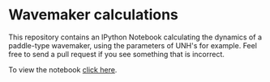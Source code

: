 Wavemaker calculations
======================

This repository contains an IPython Notebook calculating the dynamics of a paddle-type 
wavemaker, using the parameters of UNH's for example. 
Feel free to send a pull request if you see something that is incorrect.

To view the notebook [click here](http://nbviewer.ipython.org).

